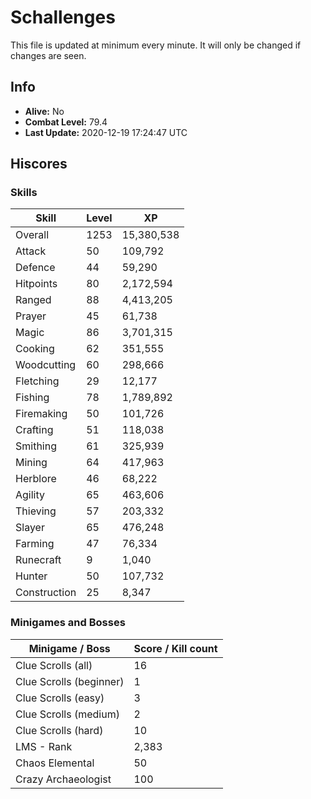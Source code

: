 # Schallenges

This file is updated at minimum every minute. It will only be changed if changes are seen.

## Info

 - **Alive:** No
 - **Combat Level:** 79.4
 - **Last Update:** 2020-12-19 17:24:47 UTC

## Hiscores

### Skills

| Skill | Level | XP |
|--|--|--|
| Overall | 1253 | 15,380,538 |
| Attack | 50 | 109,792 |
| Defence | 44 | 59,290 |
| Hitpoints | 80 | 2,172,594 |
| Ranged | 88 | 4,413,205 |
| Prayer | 45 | 61,738 |
| Magic | 86 | 3,701,315 |
| Cooking | 62 | 351,555 |
| Woodcutting | 60 | 298,666 |
| Fletching | 29 | 12,177 |
| Fishing | 78 | 1,789,892 |
| Firemaking | 50 | 101,726 |
| Crafting | 51 | 118,038 |
| Smithing | 61 | 325,939 |
| Mining | 64 | 417,963 |
| Herblore | 46 | 68,222 |
| Agility | 65 | 463,606 |
| Thieving | 57 | 203,332 |
| Slayer | 65 | 476,248 |
| Farming | 47 | 76,334 |
| Runecraft | 9 | 1,040 |
| Hunter | 50 | 107,732 |
| Construction | 25 | 8,347 |

### Minigames and Bosses

| Minigame / Boss | Score / Kill count |
|--|--|
| Clue Scrolls (all) | 16 |
| Clue Scrolls (beginner) | 1 |
| Clue Scrolls (easy) | 3 |
| Clue Scrolls (medium) | 2 |
| Clue Scrolls (hard) | 10 |
| LMS - Rank | 2,383 |
| Chaos Elemental | 50 |
| Crazy Archaeologist | 100 |
